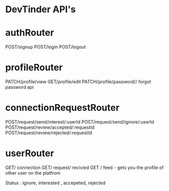 # DevTinder  API's

# authRouter
POST/signup
POST/login
POST/logout

# profileRouter
PATCH/profile/view
GET/profile/edit
PATCH/profile/password// forgot password api


#  connectionRequestRouter
POST/request/send/interest/:userId
POST/request/send/ignore/:userId
POST/request/review/accepted/:requestId
POST/request/review/rejected/:requestId


# userRouter
GET/ connection
GET/ request/ recivied
GET / feed - gets  you the profile of other  user  on the platfrom



Status : ignore, interested ,  accepeted, rejected 